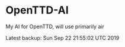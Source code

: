 # OpenTTD-AI
My AI for OpenTTD, will use primarily air

Latest backup: Sun Sep 22 21:55:02 UTC 2019
